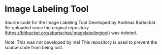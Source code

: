 # Image Labeling Tool
Source code for the Image Labeling Tool Developed by Andreas Bartschat. Re-uploaded since the original repository (https://bitbucket.org/abartschat/imagelabelingtool) was deleted.

Note: This was _not_ developed by me! This repository is used to prevent the source code from being lost.
